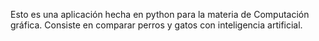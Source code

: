 Esto es una aplicación hecha en python para la materia de Computación gráfica. Consiste en comparar perros y gatos con inteligencia artificial.
